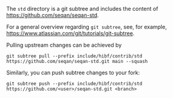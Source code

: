<!--
SPDX-FileCopyrightText: 2006-2023, Knut Reinert & Freie Universität Berlin
SPDX-FileCopyrightText: 2016-2023, Knut Reinert & MPI für molekulare Genetik
SPDX-License-Identifier: CC-BY-4.0
-->

The `std` directory is a git subtree and includes the content of https://github.com/seqan/seqan-std.

For a general overview regarding `git subtree`, see, for example, https://www.atlassian.com/git/tutorials/git-subtree.

Pulling upstream changes can be achieved by
```
git subtree pull --prefix include/hibf/contrib/std https://github.com/seqan/seqan-std.git main --squash
```

Similarly, you can push subtree changes to your fork:
```
git subtree push --prefix include/hibf/contrib/std https://github.com/<user>/seqan-std.git <branch>
```
